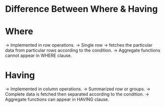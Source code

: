 <h1>Difference Between Where & Having<h1>

# Where

-> Implemented in row operations.
-> Single row
-> fetches the particular data from particular rows according to the condition.
-> Aggregate functions cannot appear in WHERE clause.

# Having

-> Implemented in column operations.
-> Summarized row or groups.
-> Complete data is fetched then separated according to the condition.
-> Aggregate functions can appear in HAVING clause.
